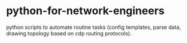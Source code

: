 # python-for-network-engineers

python scripts to automate routine tasks (config templates, parse data, drawing topology based on cdp routing protocols).
